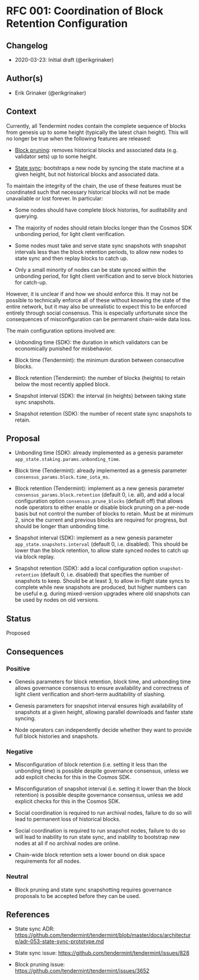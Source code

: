 # RFC 001: Coordination of Block Retention Configuration

## Changelog

- 2020-03-23: Initial draft (@erikgrinaker)

## Author(s)

- Erik Grinaker (@erikgrinaker)

## Context

Currently, all Tendermint nodes contain the complete sequence of blocks from genesis up to some height (typically the latest chain height). This will no longer be true when the following features are released:

* [Block pruning](https://github.com/tendermint/tendermint/issues/3652): removes historical blocks and associated data (e.g. validator sets) up to some height.

* [State sync](https://github.com/tendermint/tendermint/issues/828): bootstraps a new node by syncing the state machine at a given height, but not historical blocks and associated data.

To maintain the integrity of the chain, the use of these features must be coordinated such that necessary historical blocks will not be made unavailable or lost forever. In particular:

* Some nodes should have complete block histories, for auditability and querying.

* The majority of nodes should retain blocks longer than the Cosmos SDK unbonding period, for light client verification.

* Some nodes must take and serve state sync snapshots with snapshot intervals less than the block retention periods, to allow new nodes to state sync and then replay blocks to catch up.

* Only a small minority of nodes can be state synced within the unbonding period, for light client verification and to serve block histories for catch-up.

However, it is unclear if and how we should enforce this. It may not be possible to technically enforce all of these without knowing the state of the entire network, but it may also be unrealistic to expect this to be enforced entirely through social consensus. This is especially unfortunate since the consequences of misconfiguration can be permanent chain-wide data loss.

The main configuration options involved are:

* Unbonding time (SDK): the duration in which validators can be economically punished for misbehavior.

* Block time (Tendermint): the minimum duration between consecutive blocks.

* Block retention (Tendermint): the number of blocks (heights) to retain below the most recently applied block.

* Snapshot interval (SDK): the interval (in heights) between taking state sync snapshots.

* Snapshot retention (SDK): the number of recent state sync snapshots to retain.

## Proposal

* Unbonding time (SDK): already implemented as a genesis parameter `app_state.staking.params.unbonding_time`.

* Block time (Tendermint): already implemented as a genesis parameter `consensus_params.block.time_iota_ms`.

* Block retention (Tendermint): implement as a new genesis parameter `consensus_params.block.retention` (default 0, i.e. all), and add a local configuration option `consensus.prune_blocks` (default off) that allows node operators to either enable or disable block pruning on a per-node basis but not control the number of blocks to retain. Must be at minimum 2, since the current and previous blocks are required for progress, but should be longer than unbonding time.

* Snapshot interval (SDK): implement as a new genesis parameter `app_state.snapshots.interval` (default 0, i.e. disabled). This should be lower than the block retention, to allow state synced nodes to catch up via block replay.

* Snapshot retention (SDK): add a local configuration option `snapshot-retention` (default 0, i.e. disabled) that specifies the number of snapshots to keep. Should be at least 3, to allow in-flight state syncs to complete while new snapshots are produced, but higher numbers can be useful e.g. during mixed-version upgrades where old snapshots can be used by nodes on old versions.

## Status

Proposed

## Consequences

### Positive

* Genesis parameters for block retention, block time, and unbonding time allows governance consensus to ensure availability and correctness of light client verification and short-term auditability of slashing.

* Genesis parameters for snapshot interval ensures high availability of snapshots at a given height, allowing parallel downloads and faster state syncing.

* Node operators can independently decide whether they want to provide full block histories and snapshots.

### Negative

* Misconfiguration of block retention (i.e. setting it less than the unbonding time) is possible despite governance consensus, unless we add explicit checks for this in the Cosmos SDK.

* Misconfiguration of snapshot interval (i.e. setting it lower than the block retention) is possible despite governance consensus, unless we add explicit checks for this in the Cosmos SDK.

* Social coordination is required to run archival nodes, failure to do so will lead to permanent loss of historical blocks.

* Social coordination is required to run snapshot nodes, failure to do so will lead to inability to run state sync, and inability to bootstrap new nodes at all if no archival nodes are online.

* Chain-wide block retention sets a lower bound on disk space requirements for all nodes.

### Neutral

* Block pruning and state sync snapshotting requires governance proposals to be accepted before they can be used.

## References

- State sync ADR: https://github.com/tendermint/tendermint/blob/master/docs/architecture/adr-053-state-sync-prototype.md

- State sync issue: https://github.com/tendermint/tendermint/issues/828

- Block pruning issue: https://github.com/tendermint/tendermint/issues/3652
